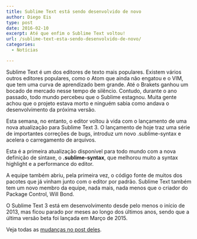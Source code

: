 ```yaml
---
title: Sublime Text está sendo desenvolvido de novo
author: Diego Eis
type: post
date: 2016-02-10
excerpt: Até que enfim o Sublime Text voltou!
url: /sublime-text-esta-sendo-desenvolvido-de-novo/
categories:
  - Notícias

---
```

Sublime Text é um dos editores de texto mais populares. Existem vários outros editores populares, como o Atom que ainda não engatou e o VIM, que tem uma curva de aprendizado bem grande. Até o Brakets ganhou um bocado de mercado nesse tempo de silêncio. Contudo, durante o ano passado, todo mundo percebeu que o Sublime estagnou. Muita gente achou que o projeto estava morto e ninguém sabia como andava o desenvolvimento da próxima versão.

Esta semana, no entanto, o editor voltou à vida com o lançamento de uma nova atualização para Sublime Text 3. O lançamento de hoje traz uma série de importantes correções de bugs, introduz um novo .sublime-syntax e acelera o carregamento de arquivos.

Esta é a primeira atualização disponível para todo mundo com a nova definição de sintaxe, o **.sublime-syntax**, que melhorou muito a syntax highlight e a performance do editor. 

A equipe também abriu, pela primeira vez, o código fonte de muitos dos pacotes que já vinham junto com o editor por padrão. Sublime Text também tem um novo membro da equipe, nada mais, nada menos que o criador do Package Control, Will Bond.

O Sublime Text 3 está em desenvolvimento desde pelo menos o início de 2013, mas ficou parado por meses ao longo dos últimos anos, sendo que a última versão beta foi lançada em Março de 2015.

Veja todas as [mudanças no post deles][1].

 [1]: https://www.sublimetext.com/blog/articles/sublime-text-3-build-3103